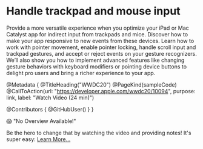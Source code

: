 # Handle trackpad and mouse input

Provide a more versatile experience when you optimize your iPad or Mac Catalyst app for indirect input from trackpads and mice. Discover how to make your app responsive to new events from these devices. Learn how to work with pointer movement, enable pointer locking, handle scroll input and trackpad gestures, and accept or reject events on your gesture recognizers. We’ll also show you how to implement advanced features like changing gesture behaviors with keyboard modifiers or pointing device buttons to delight pro users and bring a richer experience to your app.

@Metadata {
   @TitleHeading("WWDC20")
   @PageKind(sampleCode)
   @CallToAction(url: "https://developer.apple.com/wwdc20/10094", purpose: link, label: "Watch Video (24 min)")

   @Contributors {
      @GitHubUser(<replace this with your GitHub handle>)
   }
}

😱 "No Overview Available!"

Be the hero to change that by watching the video and providing notes! It's super easy:
 [Learn More…](https://wwdcnotes.com/documentation/wwdcnotes/contributing)
